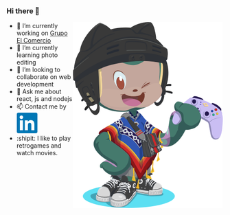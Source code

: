 ### Hi there 👋

<img align="right" alt="octocat" src="docs/octocat.png" width="349" height="433" />

- :telescope: I’m currently working on [Grupo El Comercio](https://grupoelcomercio.com.pe)
- :seedling: I’m currently learning photo editing
- :two_men_holding_hands: I’m looking to collaborate on web development
- :speech_balloon: Ask me about react, js and nodejs
- :mailbox: Contact me by [![linkedin](docs/linkedin.svg)](https://www.linkedin.com/in/marcos-choque-61049543)
- :shipit: I like to play retrogames and watch movies.